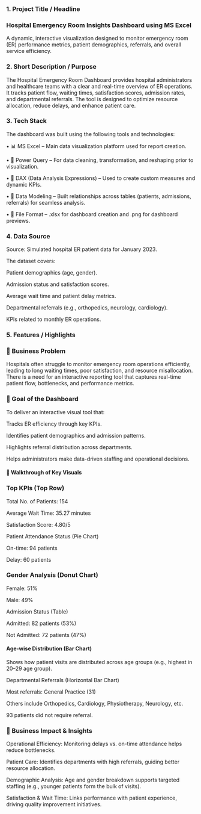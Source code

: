 ### 1. Project Title / Headline

### Hospital Emergency Room Insights Dashboard using MS Excel
A dynamic, interactive visualization designed to monitor emergency room (ER) performance metrics, patient demographics, referrals, and overall service efficiency.

### 2. Short Description / Purpose

The Hospital Emergency Room Dashboard provides hospital administrators and healthcare teams with a clear and real-time overview of ER operations. It tracks patient flow, waiting times, satisfaction scores, admission rates, and departmental referrals. The tool is designed to optimize resource allocation, reduce delays, and enhance patient care.

### 3. Tech Stack

The dashboard was built using the following tools and technologies:

• 📊 MS Excel – Main data visualization platform used for report creation.

• 📂 Power Query – For data cleaning, transformation, and reshaping prior to visualization.

• 🧠 DAX (Data Analysis Expressions) – Used to create custom measures and dynamic KPIs.

• 📝 Data Modeling – Built relationships across tables (patients, admissions, referrals) for seamless analysis.

• 📁 File Format – .xlsx for dashboard creation and .png for dashboard previews.

### 4. Data Source

Source: Simulated hospital ER patient data for January 2023.

The dataset covers:

Patient demographics (age, gender).

Admission status and satisfaction scores.

Average wait time and patient delay metrics.

Departmental referrals (e.g., orthopedics, neurology, cardiology).

KPIs related to monthly ER operations.

### 5. Features / Highlights
### 🔹 Business Problem

Hospitals often struggle to monitor emergency room operations efficiently, leading to long waiting times, poor satisfaction, and resource misallocation. There is a need for an interactive reporting tool that captures real-time patient flow, bottlenecks, and performance metrics.

### 🔹 Goal of the Dashboard

To deliver an interactive visual tool that:

Tracks ER efficiency through key KPIs.

Identifies patient demographics and admission patterns.

Highlights referral distribution across departments.

Helps administrators make data-driven staffing and operational decisions.

#### 🔹 Walkthrough of Key Visuals

### Top KPIs (Top Row)

Total No. of Patients: 154

Average Wait Time: 35.27 minutes

Satisfaction Score: 4.80/5

Patient Attendance Status (Pie Chart)

On-time: 94 patients

Delay: 60 patients

### Gender Analysis (Donut Chart)

Female: 51%

Male: 49%

Admission Status (Table)

Admitted: 82 patients (53%)

Not Admitted: 72 patients (47%)

#### Age-wise Distribution (Bar Chart)
Shows how patient visits are distributed across age groups (e.g., highest in 20–29 age group).

Departmental Referrals (Horizontal Bar Chart)

Most referrals: General Practice (31)

Others include Orthopedics, Cardiology, Physiotherapy, Neurology, etc.

93 patients did not require referral.

### 🔹 Business Impact & Insights

Operational Efficiency: Monitoring delays vs. on-time attendance helps reduce bottlenecks.

Patient Care: Identifies departments with high referrals, guiding better resource allocation.

Demographic Analysis: Age and gender breakdown supports targeted staffing (e.g., younger patients form the bulk of visits).

Satisfaction & Wait Time: Links performance with patient experience, driving quality improvement initiatives.
